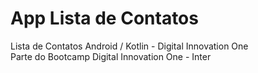 # App Lista de Contatos
Lista de Contatos Android / Kotlin - Digital Innovation One  
Parte do Bootcamp Digital Innovation One - Inter  

